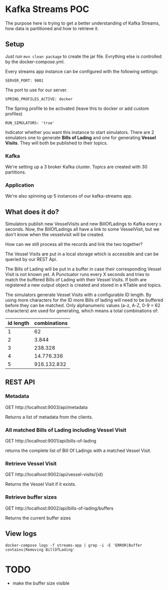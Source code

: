 # Kafka Streams POC

The purpose here is trying to get a better understanding of Kafka Streams, how data is partitioned and how to retrieve
it.

## Setup

Just run `mvn clean package` to create the jar file. Evrything else is controlled by the docker-compose.yml.

Every streams app instance can be configured with the following settings:

    SERVER_PORT: 9001

The port to use for our server.

    SPRING_PROFILES_ACTIVE: docker

The Spring profile to be activated (leave this to docker or add custom profiles)

    RUN_SIMULATORS: 'true'

Indicator whether you want this instance to start simulators. There are 2 simulators one to generate **Bills of Lading**
and one for generating **Vessel Visits**. They will both be published to their topics.

### Kafka

We're setting up a 3 broker Kafka cluster. Topics are created with 30 partitions.

### Application

We're also spinning up 5 instances of our kafka-streams app.

## What does it do?

Simulators publish new VesselVisits and new BillOfLadings to Kafka every x seconds. Now, the BillOfLadings all have a
link to some VesselVisit, but we don't know when the vesselvisit will be created.

How can we still process all the records and link the two together?

The Vessel Visits are put in a local storage which is accessible and can be queried by our REST Api.

The Bills of Lading will be put in a buffer in case their corresponding Vessel Visit is not known yet. A Punctuator runs
every X seconds and tries to match the buffered Bills of Lading with their Vessel Visits. If both are registered a new
output object is created and stored in a KTable and topics.

The simulators generate Vessel Visits with a configurable ID length. By using more characters for the ID more Bills of
lading will need to be buffered before they can be matched. Only alphanumeric values (a-z, A-Z, 0-9 = 62 characters) are
used for generating, which means a total combinations of:

| id length | combinations |
| --------- | ------------ |
| 1         | 62           |
| 2         | 3.844        |
| 3         | 238.328      |
| 4         | 14.776.336   |
| 5         | 916.132.832  |

## REST API

### Metadata

GET http://localhost:9003/api/metadata

Returns a list of metadata from the clients.

### All matched Bills of Lading including Vessel Visit

GET http://localhost:9001/api/bills-of-lading

returns the complete list of Bill Of Ladings with a matched Vessel Visit.

### Retrieve Vessel Visit

GET http://localhost:9002/api/vessel-visits/{id}

Returns the Vessel Visit if it exists.

### Retrieve buffer sizes

GET http://localhost:9002/api/bills-of-lading/buffers

Returns the current buffer sizes

## View logs

    docker-compose logs -f streams-app | grep -i -E 'ERROR|Buffer contains|Removing BillOfLading'

# TODO

- make the buffer size visible

